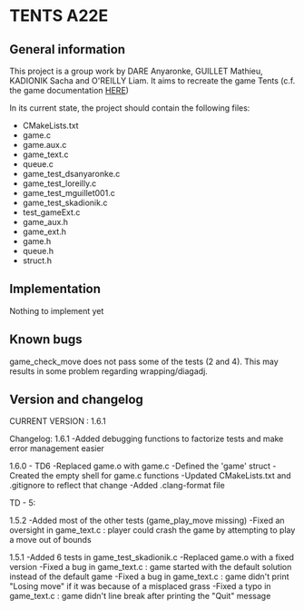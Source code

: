 # TENTS A22E

## General information
This project is a group work by DARE Anyaronke, GUILLET Mathieu, KADIONIK Sacha and O'REILLY Liam.
It aims to recreate the game Tents (c.f. the game documentation [HERE](https://pt2.gitlabpages.inria.fr/tents/v1/))

In its current state, the project should contain the following files:

* CMakeLists.txt
* game.c
* game.aux.c
* game_text.c
* queue.c
* game_test_dsanyaronke.c
* game_test_loreilly.c
* game_test_mguillet001.c
* game_test_skadionik.c
* test_gameExt.c
* game_aux.h
* game_ext.h
* game.h
* queue.h
* struct.h



## Implementation

Nothing to implement yet

## Known bugs

game_check_move does not pass some of the tests (2 and 4). This may results in some problem regarding wrapping/diagadj.

## Version and changelog

CURRENT VERSION : 1.6.1


Changelog: 1.6.1
-Added debugging functions to factorize tests and make error management easier

1.6.0 - TD6
-Replaced game.o with game.c
-Defined the 'game' struct
-Created the empty shell for game.c functions
-Updated CMakeLists.txt and .gitignore to reflect that change
-Added .clang-format file


TD - 5:

1.5.2
-Added most of the other tests (game_play_move missing)
-Fixed an oversight in game_text.c : player could crash the game by attempting to play a move out of bounds


1.5.1
-Added 6 tests in game_test_skadionik.c
-Replaced game.o with a fixed version
-Fixed a bug in game_text.c : game started with the default solution instead of the default game
-Fixed a bug in game_text.c : game didn't print "Losing move" if it was because of a misplaced grass
-Fixed a typo in game_text.c : game didn't line break after printing the "Quit" message